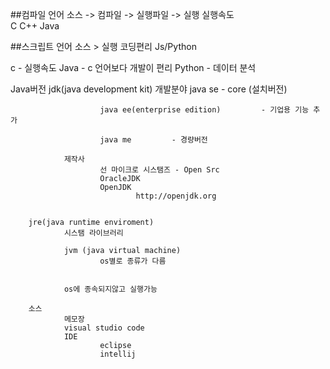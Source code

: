 ##컴파일 언어
        소스 -> 컴파일 -> 실행파일 -> 실행
        실행속도            
        C C++ Java

##스크립트 언어
        소스 > 실행
        코딩편리
        Js/Python

c       - 실행속도
Java    - c 언어보다 개발이 편리
Python  - 데이터 분석

Java버전 
        jdk(java development kit)
                개발분야
                        java se         - core (설치버전)

                        java ee(enterprise edition)         - 기업용 기능 추가

                        java me         - 경량버전

                제작사
                        선 마이크로 시스탬즈 - Open Src
                        OracleJDK 
                        OpenJDK
                                http://openjdk.org


        jre(java runtime enviroment)    
                시스탬 라이브러리

                jvm (java virtual machine) 
                        os별로 종류가 다름
                        

                os에 종속되지않고 실행가능

        소스
                메모장
                visual studio code
                IDE
                        eclipse
                        intellij